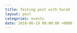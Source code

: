 ```yaml
---
title: Testing post with Sarah
layout: post
categories: events
date: 2018-06-19 00:00:00 +0000
---
```

